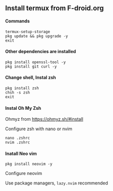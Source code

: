 ## Install termux from F-droid.org

#### Commands

```
termux-setup-storage
pkg update && pkg upgrade -y
exit
```

#### Other dependencies are installed
```
pkg install openssl-tool -y
pkg install git curl -y 
```

#### Change shell, Instal zsh

```
pkg install zsh
chsh -s zsh
exit 
```


####  Instal Oh My Zsh

Ohmyz from https://ohmyz.sh/#install

Configure zsh with nano or nvim

```
nano .zshrc 
nvim .zshrc
```


#### Inatall Neo vim

```
pkg install neovim -y
```

Configure neovim

Use package managers, `lazy.nvim` recommended
